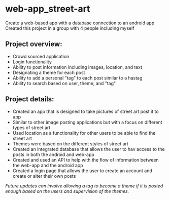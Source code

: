 # web-app_street-art

Create a web-based app with a database connection to an android app
Created this project in a group with 4 people including myself

## Project overview:

* Crowd sourced application
* Login functionality
* Ability to post information including images, location, and text
* Designating a theme for each post
* Ability to add a personal "tag" to each post similar to a hastag
* Ability to search based on user, theme, and "tag"



## Project details:
* Created an app that is designed to take pictures of street art post it to app
* Similar to other image posting applications but with a focus on different types of street art
* Used location as a functionality for other users to be able to find the street art
* Themes were based on the different styles of street art
* Created an integrated database that allows the user to hav access to the posts in both the android and web-app
* Created and used an API to help with the flow of information between the web-app and the android app
* Created a login page that allows the user to create an account and create or alter their own posts


_Future updates can involve allowing a tag to become a theme if it is posted enough based on the users and supervision of the themes._

